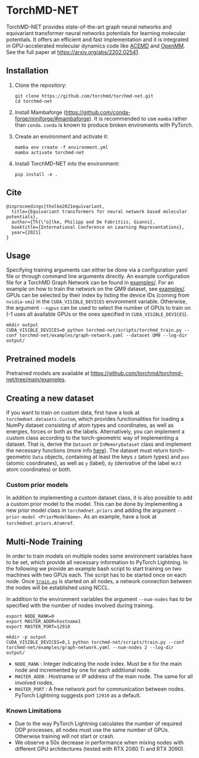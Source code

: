 # TorchMD-NET

TorchMD-NET provides state-of-the-art graph neural networks and equivariant transformer neural networks potentials for learning molecular potentials. It offers an efficient and fast implementation and it is integrated in GPU-accelerated molecular dynamics code like [ACEMD](https://www.acellera.com/products/molecular-dynamics-software-gpu-acemd/) and [OpenMM](https://www.openmm.org). See the full paper at https://arxiv.org/abs/2202.02541.

## Installation

1. Clone the repository:
    ```
    git clone https://github.com/torchmd/torchmd-net.git
    cd torchmd-net
    ```

2. Install Mambaforge (https://github.com/conda-forge/miniforge/#mambaforge). It is recommended to use `mamba` rather than `conda`. `conda` is known to produce broken enviroments with PyTorch.

3. Create an environment and activate it:
    ```
    mamba env create -f environment.yml
    mamba activate torchmd-net
    ```

4. Install TorchMD-NET into the environment:
    ```
    pip install -e .
    ```

## Cite
```
@inproceedings{tholke2021equivariant,
  title={Equivariant transformers for neural network based molecular potentials},
  author={Th{\"o}lke, Philipp and De Fabritiis, Gianni},
  booktitle={International Conference on Learning Representations},
  year={2021}
}
```


## Usage
Specifying training arguments can either be done via a configuration yaml file or through command line arguments directly. An example configuration file for a TorchMD Graph Network can be found in [examples/](https://github.com/compsciencelab/torchmd-net/blob/main/examples). For an example on how to train the network on the QM9 dataset, see [examples/](https://github.com/compsciencelab/torchmd-net/blob/main/examples). GPUs can be selected by their index by listing the device IDs (coming from `nvidia-smi`) in the `CUDA_VISIBLE_DEVICES` environment variable. Otherwise, the argument `--ngpus` can be used to select the number of GPUs to train on (-1 uses all available GPUs or the ones specified in `CUDA_VISIBLE_DEVICES`).
```
mkdir output
CUDA_VISIBLE_DEVICES=0 python torchmd-net/scripts/torchmd_train.py --conf torchmd-net/examples/graph-network.yaml --dataset QM9 --log-dir output/
```

## Pretrained models
Pretrained models are available at https://github.com/torchmd/torchmd-net/tree/main/examples.

## Creating a new dataset
If you want to train on custom data, first have a look at `torchmdnet.datasets.Custom`, which provides functionalities for 
loading a NumPy dataset consisting of atom types and coordinates, as well as energies, forces or both as the labels.
Alternatively, you can implement a custom class according to the torch-geometric way of implementing a dataset. That is, 
derive the `Dataset` or `InMemoryDataset` class and implement the necessary functions (more info [here](https://pytorch-geometric.readthedocs.io/en/latest/notes/create_dataset.html#creating-your-own-datasets)). The dataset must return torch-geometric `Data` 
objects, containing at least the keys `z` (atom types) and `pos` (atomic coordinates), as well as `y` (label), `dy` (derivative of the label w.r.t atom coordinates) or both.

### Custom prior models
In addition to implementing a custom dataset class, it is also possible to add a custom prior model to the model. This can be
done by implementing a new prior model class in `torchmdnet.priors` and adding the argument `--prior-model <PriorModelName>`.
As an example, have a look at `torchmdnet.priors.Atomref`.

## Multi-Node Training

In order to train models on multiple nodes some environment variables have to be set, which provide all necessary information to PyTorch Lightning. In the following we provide an example bash script to start training on two machines with two GPUs each. The script has to be started once on each node. Once [`train.py`](https://github.com/compsciencelab/torchmd-net/blob/main/scripts/train.py) is started on all nodes, a network connection between the nodes will be established using NCCL.

In addition to the environment variables the argument `--num-nodes` has to be specified with the number of nodes involved during training.

```
export NODE_RANK=0
export MASTER_ADDR=hostname1
export MASTER_PORT=12910

mkdir -p output
CUDA_VISIBLE_DEVICES=0,1 python torchmd-net/scripts/train.py --conf torchmd-net/examples/graph-network.yaml --num-nodes 2 --log-dir output/
```

- `NODE_RANK` : Integer indicating the node index. Must be `0` for the main node and incremented by one for each additional node.
- `MASTER_ADDR` : Hostname or IP address of the main node. The same for all involved nodes.
- `MASTER_PORT` : A free network port for communication between nodes. PyTorch Lightning suggests port `12910` as a default.

### Known Limitations
- Due to the way PyTorch Lightning calculates the number of required DDP processes, all nodes must use the same number of GPUs. Otherwise training will not start or crash.
- We observe a 50x decrease in performance when mixing nodes with different GPU architectures (tested with RTX 2080 Ti and RTX 3090).
